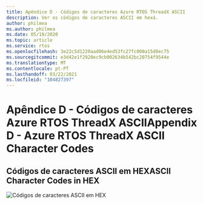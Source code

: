 ```yaml
---
title: Apêndice D - Códigos de caracteres Azure RTOS ThreadX ASCII
description: Ver os códigos de caracteres ASCII em hexá.
author: philmea
ms.author: philmea
ms.date: 05/19/2020
ms.topic: article
ms.service: rtos
ms.openlocfilehash: 3e22c5d1220aad06e4ed53fc27fc000a15d0ec75
ms.sourcegitcommit: e3d42e1f2920ec9cb002634b542bc20754f9544e
ms.translationtype: MT
ms.contentlocale: pt-PT
ms.lasthandoff: 03/22/2021
ms.locfileid: "104827397"
---
```

# <a name="appendix-d---azure-rtos-threadx-ascii-character-codes"></a><span data-ttu-id="5d7cd-103">Apêndice D - Códigos de caracteres Azure RTOS ThreadX ASCII</span><span class="sxs-lookup"><span data-stu-id="5d7cd-103">Appendix D - Azure RTOS ThreadX ASCII Character Codes</span></span>

## <a name="ascii-character-codes-in-hex"></a><span data-ttu-id="5d7cd-104">Códigos de caracteres ASCII em HEX</span><span class="sxs-lookup"><span data-stu-id="5d7cd-104">ASCII Character Codes in HEX</span></span>

![Códigos de caracteres ASCII em HEX](./media/user-guide/ascii-character-codes-hex.png)
